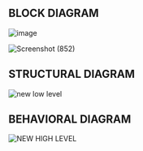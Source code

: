 ## BLOCK DIAGRAM
![image](https://user-images.githubusercontent.com/82494619/163920170-43a91894-8d43-4573-b299-a0a22934aa83.png)


![Screenshot (852)](https://user-images.githubusercontent.com/99074356/160235149-f2a229bf-8125-4392-a9db-d7b0e5836f44.png)

## STRUCTURAL DIAGRAM

![new low level](https://user-images.githubusercontent.com/99074356/161252377-26914fe3-5484-49e1-b688-877523d26f44.PNG)


## BEHAVIORAL DIAGRAM 

![NEW HIGH LEVEL](https://user-images.githubusercontent.com/99074356/161252489-0db66657-edb4-4d2a-b248-674b0df0405a.PNG)

